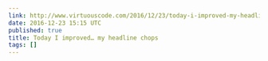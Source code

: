 ```yaml
---
link: http://www.virtuouscode.com/2016/12/23/today-i-improved-my-headline-chops/
date: 2016-12-23 15:15 UTC
published: true
title: Today I improved… my headline chops
tags: []
---
```



